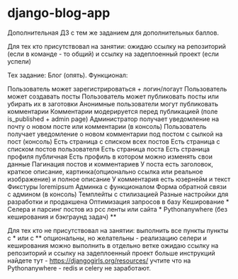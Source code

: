 # django-blog-app

Дополнительная ДЗ с тем же заданием для дополнительных баллов.

Для тех кто присутствовал на занятии:
ожидаю ссылку на репозиторий (если в команде - то общий) и ссылку на задеплоенный проект (если успели)

Тех задание:
Блог (опять).
Функционал:


Пользователь может зарегистрироваться + логин/логаут
Пользователь может создавать посты
Пользователь может публиковать посты или убирать их в заготовки
Анонимные пользователи могут публиковать комментарии
Комментарии модерируется перед публикацией (поле is_published + admin page)
Администратор получает уведомление на почту о новом посте или комментарии (в консоль)
Пользователь получает уведомление о новом комментарии под постом с сылкой на пост (консоль)
Есть страница с списком всех постов
Есть страница с списком постов пользователя
Есть страница поста
Есть страница профиля публичная
Есть профиль в котором можно изменять свои данные
Пагинация постов и комментариев
У поста есть заголовок, краткое описание, картинка(опционально ссылка или реальное изображение) и полное описание
У комментария есть юзернейм и текст
Фикстуры loremipsum
Админка с функционалом
Форма обратной связи с админом (в консоль)
Темплейты с стилизацией
Разные настройки для разработки и продакшена
Оптимизация запросов в базу
Кеширование *
Селера и парсинг постов из рсс ленты или сайта *
Pythonanywhere (без кеширования и бэкграунд задач) **

Для тех кто не присутствовал на занятии:
выполнить все пункты
пункты с * или с ** опциональны, но желательны - реализацию селери и кеширования можно выполнить в отдельно ветке
ожидаю ссылку на репозиторий и ссылку на задеплоенный проект
больше инструкций найдете тут - https://djangogirls.org/resources/
учтите что на Pythonanywhere - redis и celery не заработают.
